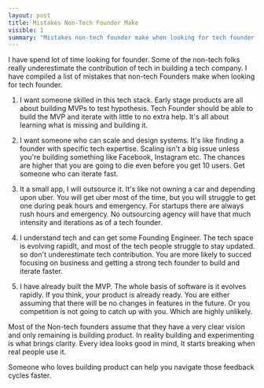 ```yaml
---
layout: post
title: Mistakes Non-Tech Founder Make
visible: 1
summary: "Mistakes non-tech founder make when looking for tech founder."
---
```


I have spend lot of time looking for founder.
Some of the non-tech folks really underestimate the contribution of tech in building a tech company.
I have compiled a list of mistakes that non-tech Founders make when looking for tech founder.

1. I want someone skilled in this tech stack.
Early stage products are all about building MVPs to test hypothesis.
Tech Founder should be able to build the MVP and iterate with little to no extra help. It's all about learning what is missing and building it.

2. I want someone who can scale and design systems.
It's like finding a founder with specific tech expertise.
Scaling isn't a big issue unless you're building something like Facebook, Instagram etc.
The chances are higher that you are going to die even before you get 10 users. Get someone who can iterate fast.

3. It a small app, I will outsource it.
It's like not owning a car and depending upon uber.
You will get uber most of the time, but you will struggle to get one during peak hours and emergency.
For startups there are always rush hours and emergency.
No outsourcing agency will have that much intensity and iterations as of a tech founder.

4. I understand tech and can get some Founding Engineer.
The tech space is evolving rapidlt, and most of the tech people struggle to stay updated. so don't underestimate tech contribution. You are more likely to succed focusing on business and getting a strong tech founder to build and iterate faster.

5. I have already built the MVP.
The whole basis of software is it evolves rapidly.
If you think, your product is already ready.
You are either assuming that there will be no changes in features in the future. Or you competition is not going to catch up with you.
Which are highly unlikely.

Most of the Non-tech founders assume that they have a very clear vision and only remaining is building product. In reality building and experimenting is what brings clarity.
Every idea looks good in mind, It starts breaking when real people use it.

Someone who loves building product can help you navigate those feedback cycles faster.